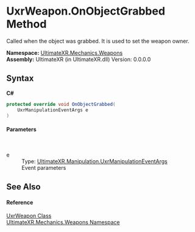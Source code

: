 # UxrWeapon.OnObjectGrabbed Method 
 

Called when the object was grabbed. It is used to set the weapon owner.

**Namespace:**&nbsp;<a href="N_UltimateXR_Mechanics_Weapons">UltimateXR.Mechanics.Weapons</a><br />**Assembly:**&nbsp;UltimateXR (in UltimateXR.dll) Version: 0.0.0.0

## Syntax

**C#**<br />
``` C#
protected override void OnObjectGrabbed(
	UxrManipulationEventArgs e
)
```


#### Parameters
&nbsp;<dl><dt>e</dt><dd>Type: <a href="T_UltimateXR_Manipulation_UxrManipulationEventArgs">UltimateXR.Manipulation.UxrManipulationEventArgs</a><br />Event parameters</dd></dl>

## See Also


#### Reference
<a href="T_UltimateXR_Mechanics_Weapons_UxrWeapon">UxrWeapon Class</a><br /><a href="N_UltimateXR_Mechanics_Weapons">UltimateXR.Mechanics.Weapons Namespace</a><br />